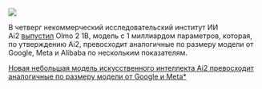 <!--2025-05-02 08:48:09-->
<div class="yb">
  <div class="rss habr"><img src="https://habrastorage.org/getpro/habr/upload_files/a93/083/0d6/a930830d68170c8e2d0958cdcc39a5dd.jpg" /><p>В четверг некоммерческий исследовательский институт ИИ Ai2&nbsp;<a href="https://huggingface.co/allenai/OLMo-2-0425-1B">выпустил</a>&nbsp;Olmo 2 1B, модель с 1 миллиардом параметров, которая, по утверждению Ai2, превосходит аналогичные по размеру модели от Google, Meta и Alibaba по нескольким показателям. </p> <a... <p class="titl"><a href="https://habr.com/ru/companies/bothub/news/906430/?utm_source=habrahabr&utm_medium=rss&utm_campaign=906430">Новая небольшая модель искусственного интеллекта Ai2 превосходит аналогичные по размеру модели от Google и Meta*</a></p></div>
</div>
